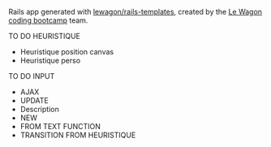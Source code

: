 Rails app generated with [lewagon/rails-templates](https://github.com/lewagon/rails-templates), created by the [Le Wagon coding bootcamp](https://www.lewagon.com) team.


TO DO HEURISTIQUE
- Heuristique position canvas
- Heuristique perso

TO DO INPUT
- AJAX
- UPDATE
- Description
- NEW
- FROM TEXT FUNCTION
- TRANSITION FROM HEURISTIQUE
